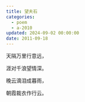 ```yaml
---
title: 望夫石
categories:
  - poem
  - a-2010
updated: 2024-09-02 00:00:00
date: 2011-09-18
---
```


天隔万里行意远，

涯对千浪望情深。

晚云滴泪成暮雨，

朝霞裁衣作行云。
